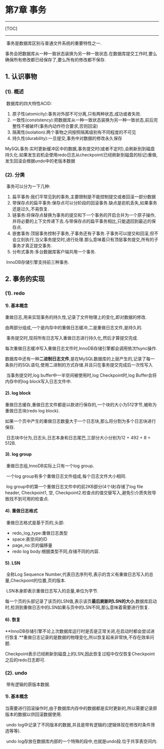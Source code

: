 # 第7章 事务

------

[TOC]

------

​		事务是数据库区别与普通文件系统的重要特性之一.

​		事务会把数据库从一种一致状态装换为另一种一致状态.在数据库提交工作时,要么确保所有修改都已经保存了,要么所有的修改都不保存.

## 1. 认识事物

### (1). 概述

​		数据库的四大特性ACID:

1.  原子性(atomicity):事务对外部不可分离,只有两种状态,成功或者失败.
1.  一致性(conststency):把数据库从一种一致状态装换为另一种一致状态,前后完整性不被破坏(事务内动作符合要求,否则回滚)
1.  隔离性(isolation):两个事物之间按照隔离级别有不同程度的不可见
1.  持久性(durability):一旦提交,事务中对数据的修改永久保存

​		MySQL事务:实时更新缓冲区中的数据,事务提交时(或者不定时),会刷新到到磁盘持久化.如果发生宕机会使用redo日志从checkpoint(已经刷新到磁盘的标记)重做,发生回滚会根据undo中的老版本数据

### (2). 分类

​		事务可以分为一下几种:

1.  扁平事务:我们平常见到的事务,主要限制是不能控制提交或者回滚一部分数据
1.  带保存点的扁平事务:保存点可以分阶段的回滚事务.缺点是宕机丢失,如果事务还是过久,不易恢复.
1.  链事务:将保存点替换为事务的提交和下一个事务的开启合并为一个原子操作,并将必要的上下文传递下去.与带保存点的扁平事务相比,只能退回到最近的保存点.
1.  嵌套事务:顶层事务控制子事务,子事务还有子事务.子事务可以提交和回滚,但不会立刻执行,当父事务提交时,进行处理.那么意味着只有顶层事务提交,所有的子事务才真正提交事务.
1.  分布式事务:多台数据库客户端共用一个事务.

​		InnoDB存储引擎支持前三种事务.

## 2. 事务的实现

### (1). redo

#### 1). 基本概念

​		重做日志,用来实现事务的持久性,记录了文件物理上的变化,即对数据的修改.

​		由两部分组成,一个是内存中的重做日志缓冲,二是重做日志文件,是持久的.

​		事务提交时,现将所有日志写入重做日志进行持久化,然后才算提交完成.

​		每次重做日志缓冲写入重做日志文件时,InnoDB存储引擎都会调用依次fsync操作.

​		数据库中还有一种**二进制日志文件**,是在MySQL数据库的上层产生的,记录了每一条执行的SQL语句,使用二进制的方式存储.并且只在事务提交完成后一次性写入

​		当事务提交时,log buffer中一半空间被使用时,log Checkpoint时,log Buffer会将内存中的log block写入日志文件中.

#### 2). log block

​		重做日志缓存,重做日志文件都是以款进行保存的,一个块的大小为512字节,被称为重做日志块(redo log block).

​		如果一个页中产生的重做日志数量大于一个日志块,那么将分割为多个日志块进行保存.

​		日志块中分为,日志头,日志本身和日志尾巴,三部分大小分别为12 + 492 + 8 = 512B.

#### 3). log group

​		重做日志组,InnoDB实际上只有一个log group.

​		一个log group有多个重做日志文件组成,每个日志文件大小相同.

​		log group中的第一个重做日志文件中的前2KB部分(4个块)存储了log file header, Checkpoint1, 空, Checkpoint2.检查点的值交替写入,避免引介质失败导致找不到可用的检查点.

#### 4). 重做日志格式

​		重做日志格式是基于页的,头部:

-   redo_log_type:重做日志类型
-   space:表空间的ID
-   page_no:页的偏移量
-   redo log body:根据类型不同,存储不同的内容.

#### 5). LSN

​		全称Log Sequence Number,代表日志序列号,表示的含义有重做日志写入的总量,Checkpoint的位置,页的版本.

​		LSN本身即表示重做日志写入的总量,单位为字节.

​		每一个页的头部记录了该页的LSN值,表示该页**最后刷新时LSN的大小**,数据库启动时,检测到重做日志中的LSN如果与页中的LSN不同,那么意味着需要进行恢复.

#### 6). 恢复

​		**InnoDB存储引擎不论上次数据库运行时是否是正常关闭,在启动时都会尝试进行恢复.**重做日志记录的是数据的物理变化,所以恢复起来非常快,不存在效率问题.

​		Checkpoint表示已经刷新到磁盘上的LSN,因此恢复过程中仅仅恢复Checkpoint之后的redo日志即可.

### (2). undo

​		带有逻辑的原版本数据.

#### 1). 基本概念

​		当需要进行回滚操作时,由于数据库内存中的数据都是实时更新的,所以需要记录原版本的数据以供回滚数据使用.

​		undo log中记录了不同版本的数据,并且是带有逻辑的(逻辑体现在修改时条件筛选等等).

​		undo log存放在数据库内部的一个特殊的段中,也就是undo段.位于共享表空间内.